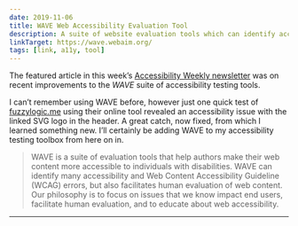```yaml
---
date: 2019-11-06
title: WAVE Web Accessibility Evaluation Tool
description: A suite of website evaluation tools which can identify accessibility and WCAG errors and facilitate human evaluation of web content.
linkTarget: https://wave.webaim.org/
tags: [link, a11y, tool]
---
```

The featured article in this week’s [Accessibility Weekly newsletter](https://mailchi.mp/e7e43e8d6906/accessibility-weekly-161significant-wave-updates-and-more) was on recent improvements to the _WAVE_ suite of accessibility testing tools. 

I can’t remember using WAVE before, however just one quick test of [fuzzylogic.me](https://fuzzylogic.me) using their online tool revealed an accessibility issue with the linked SVG logo in the header. A great catch, now fixed, from which I learned something new. I’ll certainly be adding WAVE to my accessibility testing toolbox from here on in.

> WAVE is a suite of evaluation tools that help authors make their web content more accessible to individuals with disabilities. WAVE can identify many accessibility and Web Content Accessibility Guideline (WCAG) errors, but also facilitates human evaluation of web content. Our philosophy is to focus on issues that we know impact end users, facilitate human evaluation, and to educate about web accessibility.
---
